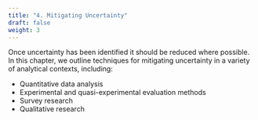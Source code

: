 ```yaml
---
title: "4. Mitigating Uncertainty"
draft: false
weight: 3
---
```


Once uncertainty has been identified it should be reduced where possible. In this chapter, we outline techniques for mitigating uncertainty in a variety of analytical contexts, including:
- Quantitative data analysis
- Experimental and quasi-experimental evaluation methods
- Survey research
- Qualitative research




